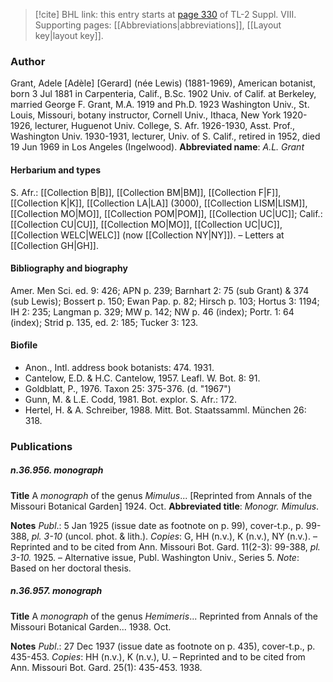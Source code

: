 > [!cite] BHL link: this entry starts at [page 330](https://www.biodiversitylibrary.org/page/33258808) of TL-2 Suppl. VIII.
> Supporting pages: [[Abbreviations|abbreviations]], [[Layout key|layout key]].

### Author

Grant, Adele \[Adèle\] \[Gerard\] (née Lewis) (1881-1969), American botanist, born 3 Jul 1881 in Carpenteria, Calif., B.Sc. 1902 Univ. of Calif. at Berkeley, married George F. Grant, M.A. 1919 and Ph.D. 1923 Washington Univ., St. Louis, Missouri, botany instructor, Cornell Univ., Ithaca, New York 1920-1926, lecturer, Huguenot Univ. College, S. Afr. 1926-1930, Asst. Prof., Washington Univ. 1930-1931, lecturer, Univ. of S. Calif., retired in 1952, died 19 Jun 1969 in Los Angeles (Ingelwood). 
**Abbreviated name**: *A.L. Grant*

#### Herbarium and types

S. Afr.: [[Collection B|B]], [[Collection BM|BM]], [[Collection F|F]], [[Collection K|K]], [[Collection LA|LA]] (3000), [[Collection LISM|LISM]], [[Collection MO|MO]], [[Collection POM|POM]], [[Collection UC|UC]]; Calif.: [[Collection CU|CU]], [[Collection MO|MO]], [[Collection UC|UC]], [[Collection WELC|WELC]] (now [[Collection NY|NY]]). – Letters at [[Collection GH|GH]].

#### Bibliography and biography

Amer. Men Sci. ed. 9: 426; APN p. 239; Barnhart 2: 75 (sub Grant) & 374 (sub Lewis); Bossert p. 150; Ewan Pap. p. 82; Hirsch p. 103; Hortus 3: 1194; IH 2: 235; Langman p. 329; MW p. 142; NW p. 46 (index); Portr. 1: 64 (index); Strid p. 135, ed. 2: 185; Tucker 3: 123.

#### Biofile

- Anon., Intl. address book botanists: 474. 1931.
- Cantelow, E.D. & H.C. Cantelow, 1957. Leafl. W. Bot. 8: 91.
- Goldblatt, P., 1976. Taxon 25: 375-376. (d. "1967")
- Gunn, M. & L.E. Codd, 1981. Bot. explor. S. Afr.: 172.
- Hertel, H. & A. Schreiber, 1988. Mitt. Bot. Staatssamml. München 26: 318.

### Publications

##### n.36.956. monograph

**Title**
A *monograph* of the genus *Mimulus*... \[Reprinted from Annals of the Missouri Botanical Garden\] 1924. Oct.
**Abbreviated title**: *Monogr. Mimulus*.

**Notes**
*Publ*.: 5 Jan 1925 (issue date as footnote on p. 99), cover-t.p., p. 99-388, *pl. 3-10* (uncol. phot. & lith.). *Copies*: G, HH (n.v.), K (n.v.), NY (n.v.). – Reprinted and to be cited from Ann. Missouri Bot. Gard. 11(2-3): 99-388, *pl. 3-10.* 1925. – Alternative issue, Publ. Washington Univ., Series 5.
*Note*: Based on her doctoral thesis.

##### n.36.957. monograph

**Title**
A *monograph* of the genus *Hemimeris*... Reprinted from Annals of the Missouri Botanical Garden... 1938. Oct.

**Notes**
*Publ*.: 27 Dec 1937 (issue date as footnote on p. 435), cover-t.p., p. 435-453. *Copies*: HH (n.v.), K (n.v.), U. – Reprinted and to be cited from Ann. Missouri Bot. Gard. 25(1): 435-453. 1938.

